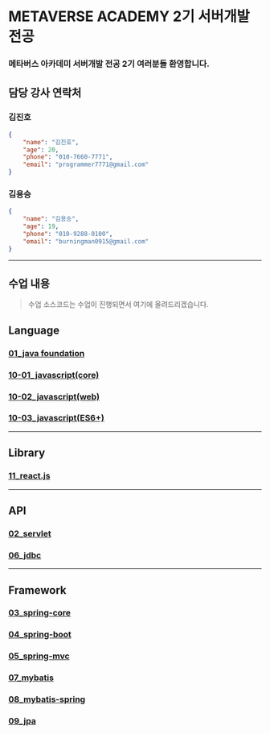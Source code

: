 # METAVERSE ACADEMY 2기 서버개발전공
### 메타버스 아카데미 서버개발 전공 2기 여러분들 환영합니다.

## 담당 강사 연락처
### 김진호
```json
{
    "name": "김진호",
    "age": 20,
    "phone": "010-7660-7771",
    "email": "programmer7771@gmail.com"
}
```

### 김용승
```json
{
    "name": "김용승",
    "age": 19,
    "phone": "010-9288-0100",
    "email": "burningman0915@gmail.com"
}
```

---
## 수업 내용
> 수업 소스코드는 수업이 진행되면서 여기에 올려드리겠습니다.

## Language
### [01_java foundation](https://github.com/2023053-MTVS-2nd-ServerDev/01_java-foundation)
### [10-01_javascript(core)](https://github.com/2023053-MTVS-2nd-ServerDev/10-01_javascript-core.git)
### [10-02_javascript(web)](https://github.com/2023053-MTVS-2nd-ServerDev/10-02_javascript-web.git)
### [10-03_javascript(ES6+)](https://github.com/2023053-MTVS-2nd-ServerDev/10-03_js-es6.git)
---
## Library
### [11_react.js](https://github.com/2023053-MTVS-2nd-ServerDev/11_react.git)
---
## API
### [02_servlet](https://github.com/2023053-MTVS-2nd-ServerDev/02_servlet.git)
### [06_jdbc](https://github.com/2023053-MTVS-2nd-ServerDev/06_jdbc.git)
---
## Framework
### [03_spring-core](https://github.com/2023053-MTVS-2nd-ServerDev/03_spring-core.git)
### [04_spring-boot](https://github.com/2023053-MTVS-2nd-ServerDev/04_spring-boot.git)
### [05_spring-mvc](https://github.com/2023053-MTVS-2nd-ServerDev/05_spring-mvc.git)
### [07_mybatis](https://github.com/2023053-MTVS-2nd-ServerDev/07_mybatis.git)
### [08_mybatis-spring](https://github.com/2023053-MTVS-2nd-ServerDev/08_mybatis-spring.git)
### [09_jpa](https://github.com/2023053-MTVS-2nd-ServerDev/09_jpa.git)
